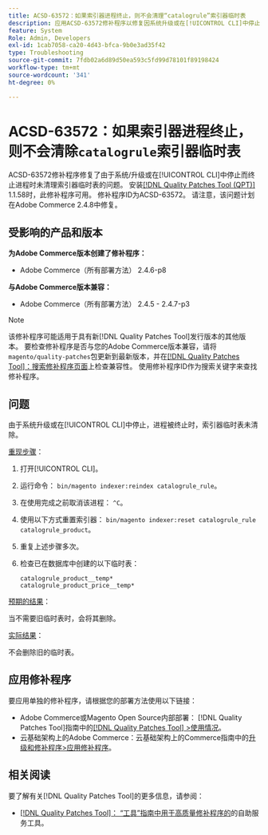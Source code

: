 ```yaml
---
title: ACSD-63572：如果索引器进程终止，则不会清理“catalogrule”索引器临时表
description: 应用ACSD-63572修补程序以修复因系统升级或在[!UICONTROL CLI]中停止进程而终止时，未清理索引器表的Adobe Commerce问题。
feature: System
Role: Admin, Developers
exl-id: 1cab7058-ca20-4d43-bfca-9b0e3ad35f42
type: Troubleshooting
source-git-commit: 7fdb02a6d89d50ea593c5fd99d78101f89198424
workflow-type: tm+mt
source-wordcount: '341'
ht-degree: 0%

---
```


# ACSD-63572：如果索引器进程终止，则不会清除`catalogrule`索引器临时表

ACSD-63572修补程序修复了由于系统/升级或在[!UICONTROL CLI]中停止而终止进程时未清理索引器临时表的问题。 安装[[!DNL Quality Patches Tool (QPT)]](/help/tools/quality-patches-tool/quality-patches-tool-to-self-serve-quality-patches.md) 1.1.58时，此修补程序可用。 修补程序ID为ACSD-63572。 请注意，该问题计划在Adobe Commerce 2.4.8中修复。

## 受影响的产品和版本

**为Adobe Commerce版本创建了修补程序：**

* Adobe Commerce（所有部署方法） 2.4.6-p8

**与Adobe Commerce版本兼容：**

* Adobe Commerce（所有部署方法） 2.4.5 - 2.4.7-p3

>[!NOTE]
>
>该修补程序可能适用于具有新[!DNL Quality Patches Tool]发行版本的其他版本。 要检查修补程序是否与您的Adobe Commerce版本兼容，请将`magento/quality-patches`包更新到最新版本，并在[[!DNL Quality Patches Tool]：搜索修补程序页面](https://experienceleague.adobe.com/tools/commerce-quality-patches/index.html)上检查兼容性。 使用修补程序ID作为搜索关键字来查找修补程序。

## 问题

由于系统升级或在[!UICONTROL CLI]中停止，进程被终止时，索引器临时表未清除。

<u>重现步骤</u>：

1. 打开[!UICONTROL CLI]。
1. 运行命令： `bin/magento indexer:reindex catalogrule_rule`。
1. 在使用完成之前取消该进程： `^C`。
1. 使用以下方式重置索引器： `bin/magento indexer:reset catalogrule_rule catalogrule_product`。
1. 重复上述步骤多次。
1. 检查已在数据库中创建的以下临时表：

   ```
   catalogrule_product__temp*
   catalogrule_product_price__temp*
   ```

<u>预期的结果</u>：

当不需要旧临时表时，会将其删除。

<u>实际结果</u>：

不会删除旧的临时表。

## 应用修补程序

要应用单独的修补程序，请根据您的部署方法使用以下链接：

* Adobe Commerce或Magento Open Source内部部署： [!DNL Quality Patches Tool]指南中的[[!DNL Quality Patches Tool] >使用情况](/help/tools/quality-patches-tool/usage.md)。
* 云基础架构上的Adobe Commerce：云基础架构上的Commerce指南中的[升级和修补程序>应用修补程序](https://experienceleague.adobe.com/docs/commerce-cloud-service/user-guide/develop/upgrade/apply-patches.html)。

## 相关阅读

要了解有关[!DNL Quality Patches Tool]的更多信息，请参阅：

* [[!DNL Quality Patches Tool]： “工具”指南中用于高质量修补程序的](/help/tools/quality-patches-tool/quality-patches-tool-to-self-serve-quality-patches.md)的自助服务工具。
